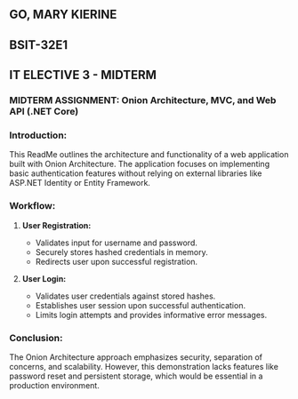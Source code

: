 ## GO, MARY KIERINE
## BSIT-32E1
## IT ELECTIVE 3 - MIDTERM 
### MIDTERM ASSIGNMENT: Onion Architecture, MVC, and Web API (.NET Core)

### Introduction:
This ReadMe outlines the architecture and functionality of a web application built with Onion Architecture. The application focuses on implementing basic authentication features without relying on external libraries like ASP.NET Identity or Entity Framework.

### Workflow:
1. **User Registration:**
   - Validates input for username and password.
   - Securely stores hashed credentials in memory.
   - Redirects user upon successful registration.

2. **User Login:**
   - Validates user credentials against stored hashes.
   - Establishes user session upon successful authentication.
   - Limits login attempts and provides informative error messages.

### Conclusion:
The Onion Architecture approach emphasizes security, separation of concerns, and scalability. However, this demonstration lacks features like password reset and persistent storage, which would be essential in a production environment.
